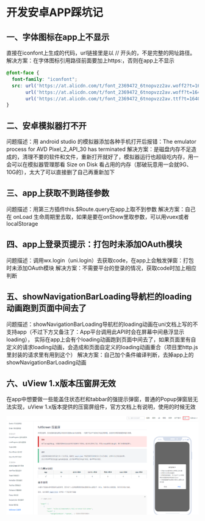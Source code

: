 # 开发安卓APP踩坑记

## 一、字体图标在app上不显示
直接在iconfont上生成的代码，url链接里是以 // 开头的，不是完整的网址路径。
解决方案：在字体图标引用路径前面要加上https:，否则在app上不显示

```css
@font-face {
  font-family: "iconfont";
  src: url('https://at.alicdn.com/t/font_2369472_6tnopvzz2av.woff2?t=1640081434915') format('woff2'),
       url('https://at.alicdn.com/t/font_2369472_6tnopvzz2av.woff?t=1640081434915') format('woff'),
       url('https://at.alicdn.com/t/font_2369472_6tnopvzz2av.ttf?t=1640081434915') format('truetype');
}
```

## 二、安卓模拟器打不开
问题描述：用 android studio 的模拟器添加各种手机打开后报错：The emulator process for AVD Pixel_2_API_30 has terminated
解决方案：是磁盘内存不足造成的，清理不要的软件和文件，重新打开就好了，模拟器运行也超级吃内存，用一会可以在模拟器管理那看 Size on Disk 看占用的内存（那破玩意用一会就9G、10G的），太大了可以直接删了自己再重新加下

## 三、app上获取不到路径参数
问题描述：用第三方插件this.$Route.query在app上取不到参数
解决方案：自己在 onLoad 生命周期里去取，如果是要在onShow里取参数，可以用vuex或者localStorage

## 四、app上登录页提示：打包时未添加OAuth模块
问题描述：调用wx.login（uni.login）去获取code，在app上会触发弹窗：打包时未添加OAuth模块
解决方案：不需要平台的登录的情况，获取code时加上相应判断

## 五、showNavigationBarLoading导航栏的loading动画跑到页面中间去了
问题描述：showNavigationBarLoading导航栏的loading动画在uni文档上写的不支持app（不过下方又备注了：App平台调用此API时会在屏幕中间悬浮显示loading），
实际在app上会有个loading动画跑到页面中间去了，如果页面里有自定义的请求loading动画，会造成和页面自定义的loading动画重合（项目里http.js里封装的请求里有用到这个）
解决方案：自己加个条件编译判断，去掉app上的showNavigationBarLoading动画

## 六、uView 1.x版本压窗屏无效
在app中想要做一些能盖住状态栏和tabbar的强提示弹窗，普通的Popup弹窗层无法实现，uView 1.x版本提供的压窗屏组件，官方文档上有说明，使用的时候无效

<img src="./1.png">